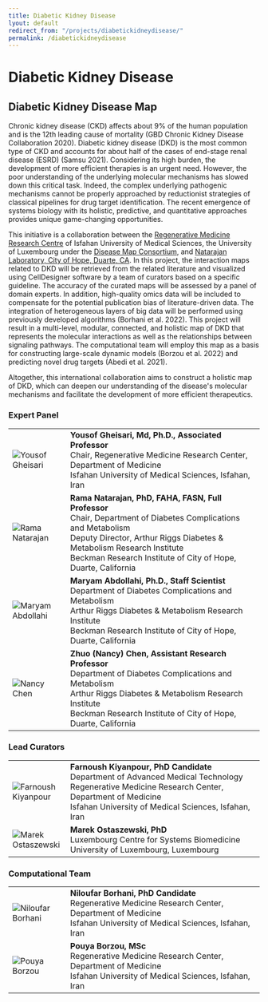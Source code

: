 ```yaml
---
title: Diabetic Kidney Disease
lyout: default
redirect_from: "/projects/diabetickidneydisease/"
permalink: /diabetickidneydisease
---
```


# Diabetic Kidney Disease

## Diabetic Kidney Disease Map

Chronic kidney disease (CKD) affects about 9% of the human population and is the 12th leading cause of mortality (GBD Chronic Kidney Disease Collaboration 2020). Diabetic kidney disease (DKD) is the most common type of CKD and accounts for about half of the cases of end-stage renal disease (ESRD) (Samsu 2021). Considering its high burden, the development of more efficient therapies is an urgent need. However, the poor understanding of the underlying molecular mechanisms has slowed down this critical task. Indeed, the complex underlying pathogenic mechanisms cannot be properly approached by reductionist strategies of classical pipelines for drug target identification. The recent emergence of systems biology with its holistic, predictive, and quantitative approaches provides unique game-changing opportunities.  

This initiative is a collaboration between the [Regenerative Medicine Research Centre](http://rmrc.mui.ac.ir) of Isfahan University of Medical Sciences, the University of Luxembourg under the [Disease Map Consortium](https://disease-maps.org/), and [Natarajan Laboratory, City of Hope, Duarte, CA](https://www.cityofhope.org/research/riggs-institute/diabetes-complications-and-metabolism/natarajan-lab). In this project, the interaction maps related to DKD will be retrieved from the related literature and visualized using CellDesigner software by a team of curators based on a specific guideline. The accuracy of the curated maps will be assessed by a panel of domain experts. In addition, high-quality omics data will be included to compensate for the potential publication bias of literature-driven data. The integration of heterogeneous layers of big data will be performed using previously developed algorithms (Borhani et al. 2022). This project will result in a multi-level, modular, connected, and holistic map of DKD that represents the molecular interactions as well as the relationships between signaling pathways. The computational team will employ this map as a basis for constructing large-scale dynamic models (Borzou et al. 2022) and predicting novel drug targets (Abedi et al. 2021).  

Altogether, this international collaboration aims to construct a holistic map of DKD, which can deepen our understanding of the disease's molecular mechanisms and facilitate the development of more efficient therapeutics.

<h3 id="expertpanel">Expert Panel</h3>

<table>
<tr>
<td style="width: 100px;"><img src="../images/team/YousofGheisari.jpg" alt="Yousof Gheisari" /></td>
<td><strong>Yousof Gheisari, Md, Ph.D., Associated Professor</strong>
<br />Chair, Regenerative Medicine Research Center, Department of Medicine
<br />Isfahan University of Medical Sciences, Isfahan, Iran</td>
</tr>
<tr>
<td style="width: 100px;"><img src="../images/team/RamaNatarajan.jpg" alt="Rama Natarajan" /></td>
<td><strong>Rama Natarajan, PhD, FAHA, FASN, Full Professor</strong>
<br />Chair, Department of Diabetes Complications and Metabolism
<br />Deputy Director, Arthur Riggs Diabetes & Metabolism Research Institute
<br />Beckman Research Institute of City of Hope, Duarte, California</td>
</tr>
<tr>
<td style="width: 100px;"><img src="../images/team/MaryamAbdollahi.jpg" alt="Maryam Abdollahi" /></td>
<td><strong>Maryam Abdollahi, Ph.D., Staff Scientist</strong>
<br />Department of Diabetes Complications and Metabolism
<br />Arthur Riggs Diabetes & Metabolism Research Institute
<br />Beckman Research Institute of City of Hope, Duarte, California</td>
</tr>
<tr>
<td style="width: 100px;"><img src="../images/team/NancyChen.jpg" alt="Nancy Chen" /></td>
<td><strong>Zhuo (Nancy) Chen, Assistant Research Professor</strong>
<br />Department of Diabetes Complications and Metabolism
<br />Arthur Riggs Diabetes & Metabolism Research Institute
<br />Beckman Research Institute of City of Hope, Duarte, California</td>
</tr>
</table>

<h3 id="leadcurators">Lead Curators</h3>

<table>
<tr>
<td style="width: 100px;"><img src="../images/team/FarnoushKiyanpour.jpg" alt="Farnoush Kiyanpour" /></td>
<td><strong>Farnoush Kiyanpour, PhD Candidate</strong>
<br />Department of Advanced Medical Technology
<br />Regenerative Medicine Research Center, Department of Medicine
<br />Isfahan University of Medical Sciences, Isfahan, Iran</td>
</tr>
<tr>
<td style="width: 100px;"><img src="../images/team/MarekOstaszewski.jpg" alt="Marek Ostaszewski" /></td>
<td><strong>Marek Ostaszewski, PhD</strong>
<br />Luxembourg Centre for Systems Biomedicine
<br />University of Luxembourg, Luxembourg</td>
</tr>
</table>

<h3 id="computationalteam">Computational Team</h3>

<table>
<tr>
<td style="width: 100px;"><img src="../images/team/NiloofarBorhani.jpg" alt="Niloufar Borhani" /></td>
<td><strong>Niloufar Borhani, PhD Candidate</strong>
<br />Regenerative Medicine Research Center, Department of Medicine
<br />Isfahan University of Medical Sciences, Isfahan, Iran</td>
</tr>
<tr>
<td style="width: 100px;"><img src="../images/team/PouyaBorzou.jpg" alt="Pouya Borzou" /></td>
<td><strong>Pouya Borzou, MSc</strong>
<br />Regenerative Medicine Research Center, Department of Medicine
<br />Isfahan University of Medical Sciences, Isfahan, Iran</td>
</tr>
</table>
